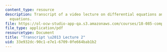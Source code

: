```yaml
---
content_type: resource
description: Transcript of a video lecture on differential equations and difference
  equations.
file: https://ol-ocw-studio-app-qa.s3.amazonaws.com/courses/18-085-computational-science-and-engineering-i-fall-2008/33e932dc90c1e7e167090fe664bab1b2_18-085F08-L02.pdf
file_type: application/pdf
resourcetype: Document
title: "Transcript \u2013 Lecture 2"
uid: 33e932dc-90c1-e7e1-6709-0fe664bab1b2
---
```

